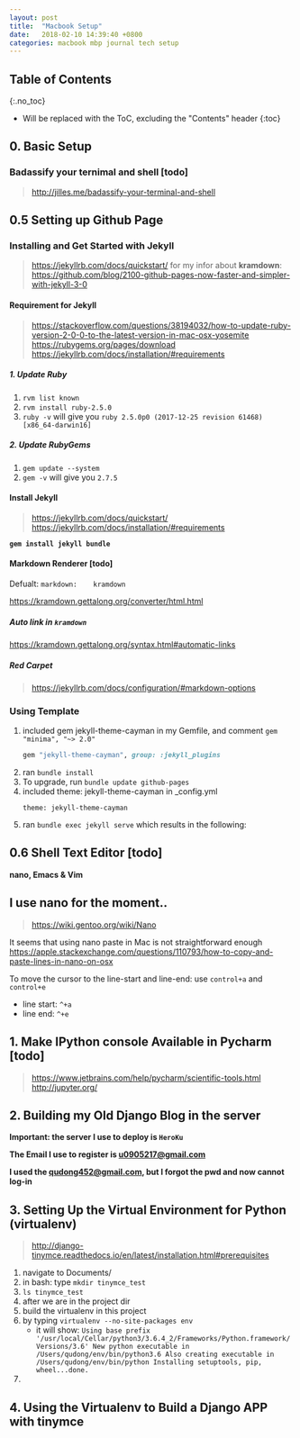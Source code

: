```yaml
---
layout: post
title:  "Macbook Setup"
date:   2018-02-10 14:39:40 +0800
categories: macbook mbp journal tech setup
---
```


## Table of Contents

{:.no_toc}

* Will be replaced with the ToC, excluding the "Contents" header
{:toc}

## 0. Basic Setup

### Badassify your ternimal and shell [todo]

> <http://jilles.me/badassify-your-terminal-and-shell>


## 0.5 Setting up Github Page

### Installing and Get Started with Jekyll

> https://jekyllrb.com/docs/quickstart/
> for my infor about **kramdown**: https://github.com/blog/2100-github-pages-now-faster-and-simpler-with-jekyll-3-0

#### Requirement for Jekyll

> https://stackoverflow.com/questions/38194032/how-to-update-ruby-version-2-0-0-to-the-latest-version-in-mac-osx-yosemite
> https://rubygems.org/pages/download
> https://jekyllrb.com/docs/installation/#requirements

##### 1. Update Ruby

1. `rvm list known`
2. `rvm install ruby-2.5.0`
3. `ruby -v` will give you `ruby 2.5.0p0 (2017-12-25 revision 61468) [x86_64-darwin16]`

##### 2. Update RubyGems

1. `gem update --system`
2. `gem -v` will give you `2.7.5`


#### Install Jekyll

> <https://jekyllrb.com/docs/quickstart/>
> https://jekyllrb.com/docs/installation/#requirements

**`gem install jekyll bundle`**

#### Markdown Renderer [todo]

Defualt: `markdown:    kramdown`

https://kramdown.gettalong.org/converter/html.html

##### Auto link in `kramdown`

<https://kramdown.gettalong.org/syntax.html#automatic-links>

##### Red Carpet

> https://jekyllrb.com/docs/configuration/#markdown-options

### Using Template

[todo-qd]: <https://help.github.com/articles/adding-a-jekyll-theme-to-your-github-pages-site/>

1. included gem jekyll-theme-cayman in my Gemfile, and comment `gem "minima", "~> 2.0"`
    ```ruby
    gem "jekyll-theme-cayman", group: :jekyll_plugins
    ```
2. ran `bundle install`
3. To upgrade, run `bundle update github-pages`
3. included theme: jekyll-theme-cayman in _config.yml
    ```
    theme: jekyll-theme-cayman
    ```
4. ran `bundle exec jekyll serve` which results in the following:


## 0.6 Shell Text Editor [todo]

**nano, Emacs & Vim**

## I use nano for the moment..

> https://wiki.gentoo.org/wiki/Nano

It seems that using nano paste in Mac is not straightforward enough
https://apple.stackexchange.com/questions/110793/how-to-copy-and-paste-lines-in-nano-on-osx

To move the cursor to the line-start and line-end: use `control+a` and `control+e`

* line start: `^+a`
* line end: `^+e`



## 1. Make IPython console Available in Pycharm [todo]

> https://www.jetbrains.com/help/pycharm/scientific-tools.html
> http://jupyter.org/

## 2. Building my Old Django Blog in the server

**Important: the server I use to deploy is `HeroKu`**

**The Email I use to register is u0905217@gmail.com**

**I used the qudong452@gmail.com, but I forgot the pwd and now cannot log-in**


## 3. Setting Up the Virtual Environment for Python (virtualenv)

> http://django-tinymce.readthedocs.io/en/latest/installation.html#prerequisites

1. navigate to Documents/
2. in bash: type `mkdir tinymce_test`
3. `ls tinymce_test`
4. after we are in the project dir 
5. build the virtualenv in this project
6. by typing `virtualenv --no-site-packages env`
    * it will show: `Using base prefix '/usr/local/Cellar/python3/3.6.4_2/Frameworks/Python.framework/Versions/3.6'
New python executable in /Users/qudong/env/bin/python3.6
Also creating executable in /Users/qudong/env/bin/python
Installing setuptools, pip, wheel...done.`
7. 


## 4. Using the Virtualenv to Build a Django APP with tinymce